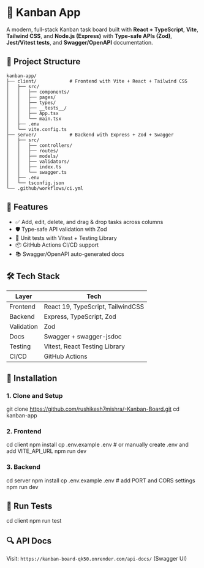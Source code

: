 # 🧠 Kanban App

A modern, full-stack Kanban task board built with **React + TypeScript**, **Vite**, **Tailwind CSS**, and **Node.js (Express)** with **Type-safe APIs (Zod)**, **Jest/Vitest tests**, and **Swagger/OpenAPI** documentation.

## 📁 Project Structure

```
kanban-app/
├── client/            # Frontend with Vite + React + Tailwind CSS
│   ├── src/
│   │   ├── components/
│   │   ├── pages/
│   │   ├── types/
│   │   ├── __tests__/
│   │   ├── App.tsx
│   │   └── main.tsx
│   ├── .env
│   └── vite.config.ts
├── server/            # Backend with Express + Zod + Swagger
│   ├── src/
│   │   ├── controllers/
│   │   ├── routes/
│   │   ├── models/
│   │   ├── validators/
│   │   ├── index.ts
│   │   └── swagger.ts
│   ├── .env
│   └── tsconfig.json
└── .github/workflows/ci.yml
```
## 🧪 Features

- ✅ Add, edit, delete, and drag & drop tasks across columns
- 🛡️ Type-safe API validation with Zod
- 🧪 Unit tests with Vitest + Testing Library
- 📦 GitHub Actions CI/CD support
- 📚 Swagger/OpenAPI auto-generated docs

## 🛠️ Tech Stack

| Layer       | Tech                            |
|-------------|----------------------------------|
| Frontend    | React 19, TypeScript, TailwindCSS |
| Backend     | Express, TypeScript, Zod         |
| Validation  | Zod                              |
| Docs        | Swagger + swagger-jsdoc          |
| Testing     | Vitest, React Testing Library    |
| CI/CD       | GitHub Actions                   |

## 🚀 Installation

### 1. Clone and Setup

git clone https://github.com/rushikesh7mishra/-Kanban-Board.git
cd kanban-app

### 2. Frontend

cd client
npm install
cp .env.example .env  # or manually create .env and add VITE_API_URL
npm run dev

### 3. Backend

cd server
npm install
cp .env.example .env  # add PORT and CORS settings
npm run dev

## 🧪 Run Tests

cd client
npm run test

## 🔍 API Docs

Visit: `https://kanban-board-qk50.onrender.com/api-docs/` (Swagger UI)
